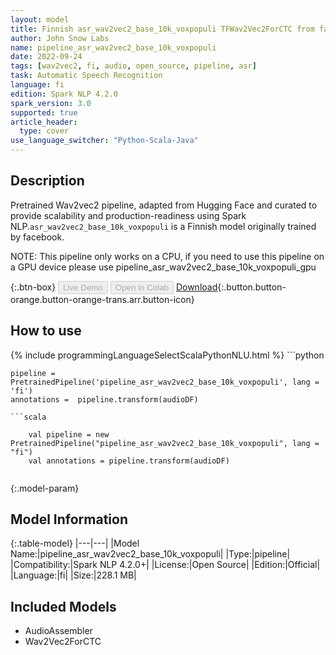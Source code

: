 ```yaml
---
layout: model
title: Finnish asr_wav2vec2_base_10k_voxpopuli TFWav2Vec2ForCTC from facebook
author: John Snow Labs
name: pipeline_asr_wav2vec2_base_10k_voxpopuli
date: 2022-09-24
tags: [wav2vec2, fi, audio, open_source, pipeline, asr]
task: Automatic Speech Recognition
language: fi
edition: Spark NLP 4.2.0
spark_version: 3.0
supported: true
article_header:
  type: cover
use_language_switcher: "Python-Scala-Java"
---
```


## Description

Pretrained Wav2vec2  pipeline, adapted from Hugging Face and curated to provide scalability and production-readiness using Spark NLP.`asr_wav2vec2_base_10k_voxpopuli` is a Finnish model originally trained by facebook.

NOTE: This pipeline only works on a CPU, if you need to use this pipeline on a GPU device please use pipeline_asr_wav2vec2_base_10k_voxpopuli_gpu

{:.btn-box}
<button class="button button-orange" disabled>Live Demo</button>
<button class="button button-orange" disabled>Open in Colab</button>
[Download](https://s3.amazonaws.com/auxdata.johnsnowlabs.com/public/models/pipeline_asr_wav2vec2_base_10k_voxpopuli_fi_4.2.0_3.0_1664020221628.zip){:.button.button-orange.button-orange-trans.arr.button-icon}

## How to use



<div class="tabs-box" markdown="1">
{% include programmingLanguageSelectScalaPythonNLU.html %}
```python

    pipeline = PretrainedPipeline('pipeline_asr_wav2vec2_base_10k_voxpopuli', lang = 'fi')
    annotations =  pipeline.transform(audioDF)
    
```
```scala

    val pipeline = new PretrainedPipeline("pipeline_asr_wav2vec2_base_10k_voxpopuli", lang = "fi")
    val annotations = pipeline.transform(audioDF)
    
```
</div>

{:.model-param}
## Model Information

{:.table-model}
|---|---|
|Model Name:|pipeline_asr_wav2vec2_base_10k_voxpopuli|
|Type:|pipeline|
|Compatibility:|Spark NLP 4.2.0+|
|License:|Open Source|
|Edition:|Official|
|Language:|fi|
|Size:|228.1 MB|

## Included Models

- AudioAssembler
- Wav2Vec2ForCTC
